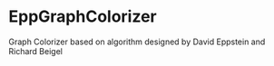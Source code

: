 # EppGraphColorizer
Graph Colorizer based on algorithm designed by David Eppstein and Richard Beigel
